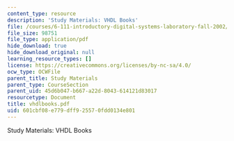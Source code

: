 ```yaml
---
content_type: resource
description: 'Study Materials: VHDL Books'
file: /courses/6-111-introductory-digital-systems-laboratory-fall-2002/601cbf08e779dff925570fdd0134e801_vhdlbooks.pdf
file_size: 98751
file_type: application/pdf
hide_download: true
hide_download_original: null
learning_resource_types: []
license: https://creativecommons.org/licenses/by-nc-sa/4.0/
ocw_type: OCWFile
parent_title: Study Materials
parent_type: CourseSection
parent_uid: 45d6b047-b667-a22d-8043-614121d83017
resourcetype: Document
title: vhdlbooks.pdf
uid: 601cbf08-e779-dff9-2557-0fdd0134e801
---
```

Study Materials: VHDL Books